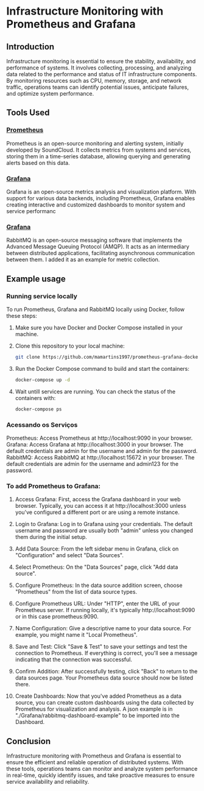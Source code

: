 # Infrastructure Monitoring with Prometheus and Grafana

## Introduction

Infrastructure monitoring is essential to ensure the stability, availability, and performance of systems. It involves collecting, processing, and analyzing data related to the performance and status of IT infrastructure components. By monitoring resources such as CPU, memory, storage, and network traffic, operations teams can identify potential issues, anticipate failures, and optimize system performance.

## Tools Used

### [Prometheus](https://prometheus.io/)
Prometheus is an open-source monitoring and alerting system, initially developed by SoundCloud. It collects metrics from systems and services, storing them in a time-series database, allowing querying and generating alerts based on this data.


### [Grafana](https://grafana.com/)
Grafana is an open-source metrics analysis and visualization platform. With support for various data backends, including Prometheus, Grafana enables creating interactive and customized dashboards to monitor system and service performanc


### [Grafana](https://www.rabbitmq.com/)
RabbitMQ is an open-source messaging software that implements the Advanced Message Queuing Protocol (AMQP). It acts as an intermediary between distributed applications, facilitating asynchronous communication between them. I added it as an example for metric collection.


## Example usage

### Running service locally

To run Prometheus, Grafana and RabbitMQ locally using Docker, follow these steps:

1. Make sure you have Docker and Docker Compose installed in your machine.

2. Clone this repository to your local machine:
    ```bash
    git clone https://github.com/mamartins1997/prometheus-grafana-docker
    ```
3. Run the Docker Compose command to build and start the containers:
    ```bash
    docker-compose up -d
    ```
4. Wait untill services are running. You can check the status of the containers with:
    ```bash
    docker-compose ps
    ```
### Acessando os Serviços

Prometheus: Access Prometheus at http://localhost:9090 in your browser.
Grafana: Access Grafana at http://localhost:3000 in your browser. The default credentials are admin for the username and admin for the password.
RabbitMQ: Access RabbitMQ at http://localhost:15672 in your browser. The default credentials are admin for the username and admin123 for the password.

### To add Prometheus to Grafana: 

 1. Access Grafana: First, access the Grafana dashboard in your web browser. Typically, you can access it at http://localhost:3000 unless you've configured a different port or are using a remote instance.

 2. Login to Grafana: Log in to Grafana using your credentials. The default username and password are usually both "admin" unless you changed them during the initial setup.

 3. Add Data Source: From the left sidebar menu in Grafana, click on "Configuration" and select "Data Sources".

 4. Select Prometheus: On the "Data Sources" page, click "Add data source".
 
 5. Configure Prometheus: In the data source addition screen, choose "Prometheus" from the list of data source types.
 
 6. Configure Prometheus URL: Under "HTTP", enter the URL of your Prometheus server. If running locally, it's typically http://localhost:9090 or in this case prometheus:9090.

 7. Name Configuration: Give a descriptive name to your data source. For example, you might name it "Local Prometheus".

 8. Save and Test: Click "Save & Test" to save your settings and test the connection to Prometheus. If everything is correct, you'll see a message indicating that the connection was successful.

 9. Confirm Addition: After successfully testing, click "Back" to return to the data sources page. Your Prometheus data source should now be listed there.
 
 10. Create Dashboards: Now that you've added Prometheus as a data source, you can create custom dashboards using the data collected by Prometheus for visualization and analysis. A json example is in "./Grafana/rabbitmq-dashboard-example" to be imported into the Dashboard.

## Conclusion

Infrastructure monitoring with Prometheus and Grafana is essential to ensure the efficient and reliable operation of distributed systems. With these tools, operations teams can monitor and analyze system performance in real-time, quickly identify issues, and take proactive measures to ensure service availability and reliability.